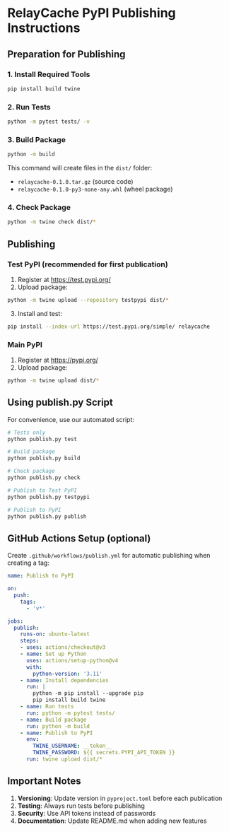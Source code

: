 # RelayCache PyPI Publishing Instructions

## Preparation for Publishing

### 1. Install Required Tools

```bash
pip install build twine
```

### 2. Run Tests

```bash
python -m pytest tests/ -v
```

### 3. Build Package

```bash
python -m build
```

This command will create files in the `dist/` folder:
- `relaycache-0.1.0.tar.gz` (source code)
- `relaycache-0.1.0-py3-none-any.whl` (wheel package)

### 4. Check Package

```bash
python -m twine check dist/*
```

## Publishing

### Test PyPI (recommended for first publication)

1. Register at https://test.pypi.org/
2. Upload package:
```bash
python -m twine upload --repository testpypi dist/*
```

3. Install and test:
```bash
pip install --index-url https://test.pypi.org/simple/ relaycache
```

### Main PyPI

1. Register at https://pypi.org/
2. Upload package:
```bash
python -m twine upload dist/*
```

## Using publish.py Script

For convenience, use our automated script:

```bash
# Tests only
python publish.py test

# Build package
python publish.py build

# Check package
python publish.py check

# Publish to Test PyPI
python publish.py testpypi

# Publish to PyPI
python publish.py publish
```

## GitHub Actions Setup (optional)

Create `.github/workflows/publish.yml` for automatic publishing when creating a tag:

```yaml
name: Publish to PyPI

on:
  push:
    tags:
      - 'v*'

jobs:
  publish:
    runs-on: ubuntu-latest
    steps:
    - uses: actions/checkout@v3
    - name: Set up Python
      uses: actions/setup-python@v4
      with:
        python-version: '3.11'
    - name: Install dependencies
      run: |
        python -m pip install --upgrade pip
        pip install build twine
    - name: Run tests
      run: python -m pytest tests/
    - name: Build package
      run: python -m build
    - name: Publish to PyPI
      env:
        TWINE_USERNAME: __token__
        TWINE_PASSWORD: ${{ secrets.PYPI_API_TOKEN }}
      run: twine upload dist/*
```

## Important Notes

1. **Versioning**: Update version in `pyproject.toml` before each publication
2. **Testing**: Always run tests before publishing
3. **Security**: Use API tokens instead of passwords
4. **Documentation**: Update README.md when adding new features
